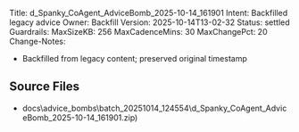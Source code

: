 Title: d_Spanky_CoAgent_AdviceBomb_2025-10-14_161901
Intent: Backfilled legacy advice
Owner: Backfill
Version: 2025-10-14T13-02-32
Status: settled
Guardrails:
  MaxSizeKB: 256
  MaxCadenceMins: 30
  MaxChangePct: 20
Change-Notes:
  - Backfilled from legacy content; preserved original timestamp

## Source Files
- docs\advice_bombs\batch_20251014_124554\d_Spanky_CoAgent_AdviceBomb_2025-10-14_161901.zip)
